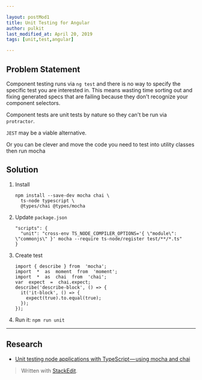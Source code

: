 ```yaml
---

layout: postMod1
title: Unit Testing for Angular
author: pulkit
last_modified_at: April 20, 2019
tags: [unit,test,angular]

---
```


## Problem Statement

Component testing runs via `ng test` and there is no way to specify the specific test you are interested in. This means wasting time sorting out and fixing generated specs that are failing because they don't recognize your component selectors.

Component tests are unit tests by nature so they can't be run via `protractor`.

`JEST` may be a viable alternative.

Or you can be clever and move the code you need to test into utility classes then run mocha

## Solution

1. Install
	```
	npm install --save-dev mocha chai \
	  ts-node typescript \
	  @types/chai @types/mocha
	```
2. Update `package.json`
	```
	"scripts": {
	  "unit": "cross-env TS_NODE_COMPILER_OPTIONS='{ \"module\": \"commonjs\" }' mocha --require ts-node/register test/**/*.ts"
	}
	```
3. Create test
	```
	import { describe } from  'mocha';
	import  *  as  moment  from  'moment';
	import  *  as  chai  from  'chai';
	var  expect  =  chai.expect;
	describe('describe-block', () => {
	  it('it-block', () => {
	    expect(true).to.equal(true);
	  });
	});
	```
1. Run it: `npm run unit`

---

## Research
* [Unit testing node applications with TypeScript — using mocha and chai](https://journal.artfuldev.com/unit-testing-node-applications-with-typescript-using-mocha-and-chai-384ef05f32b2)

> Written with [StackEdit](https://stackedit.io/).
<!--stackedit_data:
eyJoaXN0b3J5IjpbMTAyMjg3NTA0N119
-->